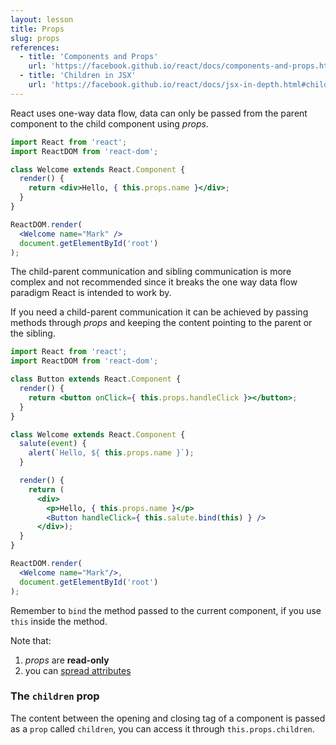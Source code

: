 ```yaml
---
layout: lesson
title: Props
slug: props
references:
  - title: 'Components and Props'
    url: 'https://facebook.github.io/react/docs/components-and-props.html'
  - title: 'Children in JSX'
    url: 'https://facebook.github.io/react/docs/jsx-in-depth.html#children-in-jsx'
---
```


React uses one-way data flow, data can only be passed from the parent component to the child component using _props_.

```jsx
import React from 'react';
import ReactDOM from 'react-dom';

class Welcome extends React.Component {
  render() {
    return <div>Hello, { this.props.name }</div>;
  }
}

ReactDOM.render(
  <Welcome name="Mark" />
  document.getElementById('root')
);
```

The child-parent communication and sibling communication is more complex and not recommended since it breaks the one way data flow paradigm React is intended to work by.

If you need a child-parent communication it can be achieved by passing methods through _props_ and keeping the content pointing to the parent or the sibling.

```jsx
import React from 'react';
import ReactDOM from 'react-dom';

class Button extends React.Component {
  render() {
    return <button onClick={ this.props.handleClick }></button>;
  }
}

class Welcome extends React.Component {
  salute(event) {
    alert(`Hello, ${ this.props.name }`);
  }

  render() {
    return (
      <div>
        <p>Hello, { this.props.name }</p>
        <Button handleClick={ this.salute.bind(this) } />
      </div>);
  }
}

ReactDOM.render(
  <Welcome name="Mark"/>,
  document.getElementById('root')
);
```

Remember to `bind` the method passed to the current component, if you use `this` inside the method.

Note that:

1. _props_ are **read-only**
2. you can [spread attributes](https://facebook.github.io/react/docs/jsx-in-depth.html#spread-attributes)


### The `children` prop

The content between the opening and closing tag of a component is passed as a `prop` called `children`, you can access it through `this.props.children`.
